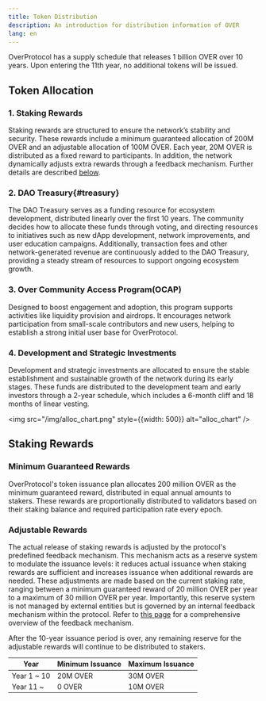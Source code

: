 ```yaml
---
title: Token Distribution
description: An introduction for distribution information of OVER
lang: en
---
```


OverProtocol has a supply schedule that releases 1 billion OVER over 10 years. Upon entering the 11th year, no additional tokens will be issued.

## Token Allocation

### 1. Staking Rewards

Staking rewards are structured to ensure the network’s stability and security. These rewards include a minimum guaranteed allocation of 200M OVER and an adjustable allocation of 100M OVER. Each year, 20M OVER is distributed as a fixed reward to participants. In addition, the network dynamically adjusts extra rewards through a feedback mechanism. Further details are described [below](#staking-rewards).

### 2. DAO Treasury{#treasury}

The DAO Treasury serves as a funding resource for ecosystem development, distributed linearly over the first 10 years. The community decides how to allocate these funds through voting, and directing resources to initiatives such as new dApp development, network improvements, and user education campaigns. Additionally, transaction fees and other network-generated revenue are continuously added to the DAO Treasury, providing a steady stream of resources to support ongoing ecosystem growth.

### 3. Over Community Access Program(OCAP)

Designed to boost engagement and adoption, this program supports activities like liquidity provision and airdrops. It encourages network participation from small-scale contributors and new users, helping to establish a strong initial user base for OverProtocol.

### 4. Development and Strategic Investments

Development and strategic investments are allocated to ensure the stable establishment and sustainable growth of the network during its early stages. These funds are distributed to the development team and early investors through a 2-year schedule, which includes a 6-month cliff and 18 months of linear vesting.

<img src="/img/alloc_chart.png" style={{width: 500}} alt="alloc_chart" />

## Staking Rewards

### Minimum Guaranteed Rewards

OverProtocol's token issuance plan allocates 200 million OVER as the minimum guaranteed reward, distributed in equal annual amounts to stakers. These rewards are proportionally distributed to validators based on their staking balance and required participation rate every epoch.

### Adjustable Rewards

The actual release of staking rewards is adjusted by the protocol's predefined feedback mechanism. This mechanism acts as a reserve system to modulate the issuance levels: it reduces actual issuance when staking rewards are sufficient and increases issuance when additional rewards are needed. These adjustments are made based on the current staking rate, ranging between a minimum guaranteed reward of 20 million OVER per year to a maximum of 30 million OVER per year. Importantly, this reserve system is not managed by external entities but is governed by an internal feedback mechanism within the protocol. Refer to [this page](feedback.md) for a comprehensive overview of the feedback mechanism.

After the 10-year issuance period is over, any remaining reserve for the adjustable rewards will continue to be distributed to stakers.

| Year        | Minimum Issuance | Maximum Issuance |
| ----------- | ---------------- | ---------------- |
| Year 1 ~ 10 | 20M OVER         | 30M OVER         |
| Year 11 ~   | 0 OVER           | 10M OVER         |
